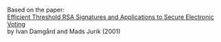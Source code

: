 Based on the paper:  
[Efficient Threshold RSA Signatures and Applications to Secure Electronic Voting](https://people.csail.mit.edu/rivest/voting/papers/DamgardJurikNielsen-AGeneralizationOfPailliersPublicKeySystemWithApplicationsToElectronicVoting.pdf)  
by Ivan Damgård and Mads Jurik (2001)